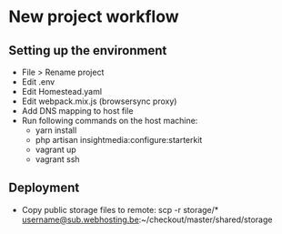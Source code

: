 # New project workflow

## Setting up the environment

* File > Rename project
* Edit .env
* Edit Homestead.yaml
* Edit webpack.mix.js (browsersync proxy)
* Add DNS mapping to host file
* Run following commands on the host machine:
  * yarn install
  * php artisan insightmedia:configure:starterkit
  * vagrant up
  * vagrant ssh

## Deployment

* Copy public storage files to remote:
  scp -r storage/* username@sub.webhosting.be:~/checkout/master/shared/storage

